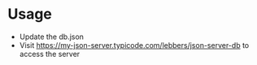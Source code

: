 # Usage
- Update the db.json
- Visit https://my-json-server.typicode.com/lebbers/json-server-db to access the server